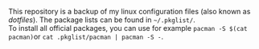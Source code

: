 This repository is a backup of my linux configuration files (also known as *dotfiles*). 
The package lists can be found in `~/.pkglist/`.  
To install all official packages, you can use for example `pacman -S $(cat pacman)`or `cat .pkglist/pacman | pacman -S -`.
